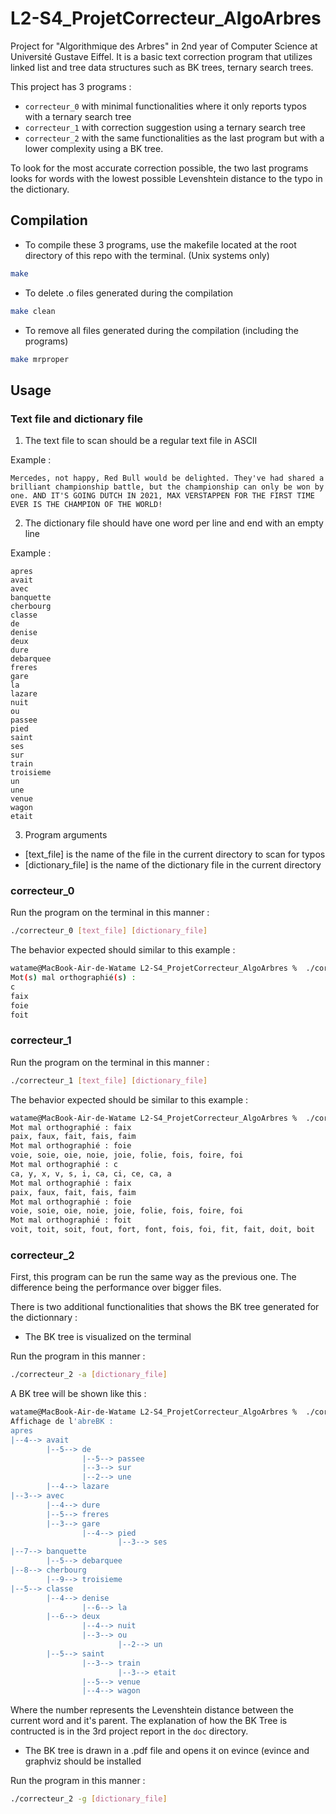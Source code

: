# L2-S4_ProjetCorrecteur_AlgoArbres
 
Project for "Algorithmique des Arbres" in 2nd year of Computer Science at Université Gustave Eiffel.
It is a basic text correction program that utilizes linked list and tree data structures such as BK trees, ternary search trees.

This project has 3 programs :
- `correcteur_0` with minimal functionalities where it only reports typos with a ternary search tree
- `correcteur_1` with correction suggestion using a ternary search tree
- `correcteur_2` with the same functionalities as the last program but with a lower complexity using a BK tree.

To look for the most accurate correction possible, the two last programs looks for words with the lowest possible Levenshtein distance to the typo in the dictionary.

## Compilation

- To compile these 3 programs, use the makefile located at the root directory of this repo with the terminal. (Unix systems only)

```bash
make
```

- To delete .o files generated during the compilation

```bash
make clean
```

- To remove all files generated during the compilation (including the programs)

```bash
make mrproper
```

## Usage

### Text file and dictionary file

1. The text file to scan should be a regular text file in ASCII

Example :

```
Mercedes, not happy, Red Bull would be delighted. They've had shared a brilliant championship battle, but the championship can only be won by one. AND IT'S GOING DUTCH IN 2021, MAX VERSTAPPEN FOR THE FIRST TIME EVER IS THE CHAMPION OF THE WORLD!
```

2. The dictionary file should have one word per line and end with an empty line

Example :

```
apres
avait
avec
banquette
cherbourg
classe
de
denise
deux
dure
debarquee
freres
gare
la
lazare
nuit
ou
passee
pied
saint
ses
sur
train
troisieme
un
une
venue
wagon
etait

```

3. Program arguments

- [text_file] is the name of the file in the current directory to scan for typos
- [dictionary_file] is the name of the dictionary file in the current directory

### correcteur_0

Run the program on the terminal in this manner : 
```bash
./correcteur_0 [text_file] [dictionary_file]
```

The behavior expected should similar to this example :
```bash
watame@MacBook-Air-de-Watame L2-S4_ProjetCorrecteur_AlgoArbres %  ./correcteur_0 a_corriger_1.txt dico_3.dico
Mot(s) mal orthographié(s) :
c
faix
foie
foit
```

### correcteur_1

Run the program on the terminal in this manner : 
```bash
./correcteur_1 [text_file] [dictionary_file]
```

The behavior expected should be similar to this example :
```bash
watame@MacBook-Air-de-Watame L2-S4_ProjetCorrecteur_AlgoArbres %  ./correcteur_1 a_corriger_1.txt dico_3.dico
Mot mal orthographié : faix
paix, faux, fait, fais, faim
Mot mal orthographié : foie
voie, soie, oie, noie, joie, folie, fois, foire, foi
Mot mal orthographié : c
ca, y, x, v, s, i, ca, ci, ce, ca, a
Mot mal orthographié : faix
paix, faux, fait, fais, faim
Mot mal orthographié : foie
voie, soie, oie, noie, joie, folie, fois, foire, foi
Mot mal orthographié : foit
voit, toit, soit, fout, fort, font, fois, foi, fit, fait, doit, boit
```

### correcteur_2

First, this program can be run the same way as the previous one. The difference being the performance over bigger files.

There is two additional functionalities that shows the BK tree generated for the dictionnary :

- The BK tree is visualized on the terminal

Run the program in this manner : 
```bash
./correcteur_2 -a [dictionary_file]
```

A BK tree will be shown like this :

```bash
watame@MacBook-Air-de-Watame L2-S4_ProjetCorrecteur_AlgoArbres %  ./correcteur_2 -a dico_1.dico
Affichage de l'abreBK :
apres
|--4--> avait
        |--5--> de
                |--5--> passee
                |--3--> sur
                |--2--> une
        |--4--> lazare
|--3--> avec
        |--4--> dure
        |--5--> freres
        |--3--> gare
                |--4--> pied
                        |--3--> ses
|--7--> banquette
        |--5--> debarquee
|--8--> cherbourg
        |--9--> troisieme
|--5--> classe
        |--4--> denise
                |--6--> la
        |--6--> deux
                |--4--> nuit
                |--3--> ou
                        |--2--> un
        |--5--> saint
                |--3--> train
                        |--3--> etait
                |--5--> venue
                |--4--> wagon
```

Where the number represents the Levenshtein distance between the current word and it's parent. The explanation of how the BK Tree is contructed is in the 3rd project report in the `doc` directory.

- The BK tree is drawn in a .pdf file and opens it on evince (evince and graphviz should be installed

Run the program in this manner : 
```bash
./correcteur_2 -g [dictionary_file]
```
